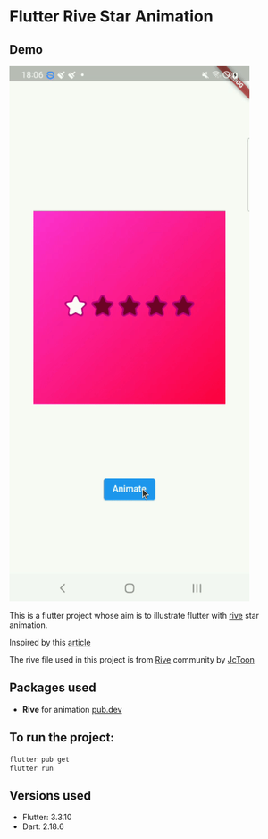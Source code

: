 # Flutter Rive Star Animation

## Demo
![Recorded demo](https://github.com/Brian1011/flutter_rive_rating_animation/blob/main/assets/stars_animation.gif)

This is a flutter project whose aim is to illustrate flutter with 
[rive](https://rive.app/) star animation. 

Inspired by this [article](https://medium.com/flutter-community/rive-and-flutter-a-match-made-in-animation-heaven-episode-1-3d8a6535bda9)

The rive file used in this project is from [Rive](https://rive.app/community/3472-7900-rating-animation/) community by [JcToon](https://rive.app/@JcToon/)

## Packages used
- **Rive** for animation [pub.dev](https://pub.dev/packages/rive)

## To run the project:
```
flutter pub get
flutter run
```

## Versions used
- Flutter: 3.3.10
- Dart: 2.18.6
